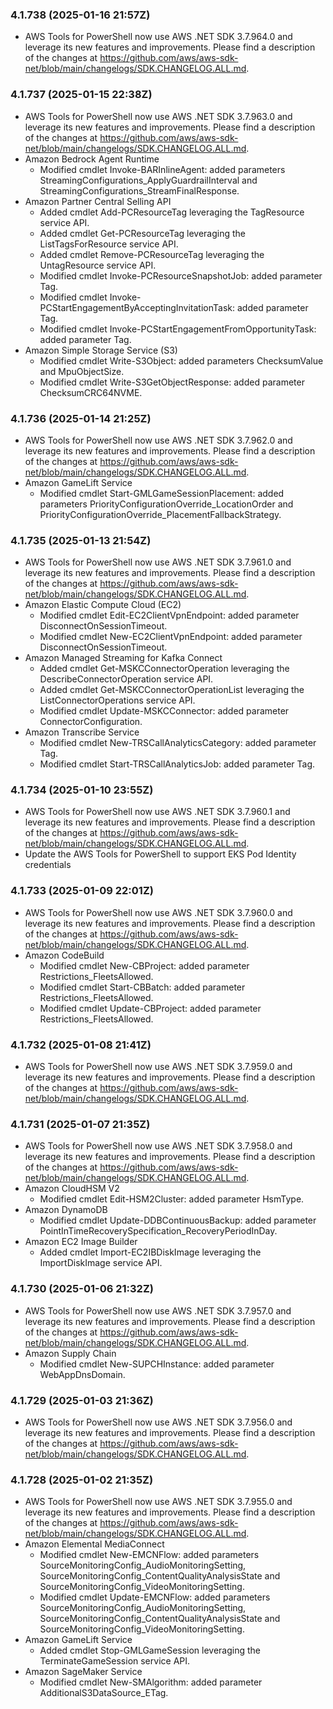 ﻿### 4.1.738 (2025-01-16 21:57Z)
  * AWS Tools for PowerShell now use AWS .NET SDK 3.7.964.0 and leverage its new features and improvements. Please find a description of the changes at https://github.com/aws/aws-sdk-net/blob/main/changelogs/SDK.CHANGELOG.ALL.md.

### 4.1.737 (2025-01-15 22:38Z)
  * AWS Tools for PowerShell now use AWS .NET SDK 3.7.963.0 and leverage its new features and improvements. Please find a description of the changes at https://github.com/aws/aws-sdk-net/blob/main/changelogs/SDK.CHANGELOG.ALL.md.
  * Amazon Bedrock Agent Runtime
    * Modified cmdlet Invoke-BARInlineAgent: added parameters StreamingConfigurations_ApplyGuardrailInterval and StreamingConfigurations_StreamFinalResponse.
  * Amazon Partner Central Selling API
    * Added cmdlet Add-PCResourceTag leveraging the TagResource service API.
    * Added cmdlet Get-PCResourceTag leveraging the ListTagsForResource service API.
    * Added cmdlet Remove-PCResourceTag leveraging the UntagResource service API.
    * Modified cmdlet Invoke-PCResourceSnapshotJob: added parameter Tag.
    * Modified cmdlet Invoke-PCStartEngagementByAcceptingInvitationTask: added parameter Tag.
    * Modified cmdlet Invoke-PCStartEngagementFromOpportunityTask: added parameter Tag.
  * Amazon Simple Storage Service (S3)
    * Modified cmdlet Write-S3Object: added parameters ChecksumValue and MpuObjectSize.
    * Modified cmdlet Write-S3GetObjectResponse: added parameter ChecksumCRC64NVME.

### 4.1.736 (2025-01-14 21:25Z)
  * AWS Tools for PowerShell now use AWS .NET SDK 3.7.962.0 and leverage its new features and improvements. Please find a description of the changes at https://github.com/aws/aws-sdk-net/blob/main/changelogs/SDK.CHANGELOG.ALL.md.
  * Amazon GameLift Service
    * Modified cmdlet Start-GMLGameSessionPlacement: added parameters PriorityConfigurationOverride_LocationOrder and PriorityConfigurationOverride_PlacementFallbackStrategy.

### 4.1.735 (2025-01-13 21:54Z)
  * AWS Tools for PowerShell now use AWS .NET SDK 3.7.961.0 and leverage its new features and improvements. Please find a description of the changes at https://github.com/aws/aws-sdk-net/blob/main/changelogs/SDK.CHANGELOG.ALL.md.
  * Amazon Elastic Compute Cloud (EC2)
    * Modified cmdlet Edit-EC2ClientVpnEndpoint: added parameter DisconnectOnSessionTimeout.
    * Modified cmdlet New-EC2ClientVpnEndpoint: added parameter DisconnectOnSessionTimeout.
  * Amazon Managed Streaming for Kafka Connect
    * Added cmdlet Get-MSKCConnectorOperation leveraging the DescribeConnectorOperation service API.
    * Added cmdlet Get-MSKCConnectorOperationList leveraging the ListConnectorOperations service API.
    * Modified cmdlet Update-MSKCConnector: added parameter ConnectorConfiguration.
  * Amazon Transcribe Service
    * Modified cmdlet New-TRSCallAnalyticsCategory: added parameter Tag.
    * Modified cmdlet Start-TRSCallAnalyticsJob: added parameter Tag.

### 4.1.734 (2025-01-10 23:55Z)
  * AWS Tools for PowerShell now use AWS .NET SDK 3.7.960.1 and leverage its new features and improvements. Please find a description of the changes at https://github.com/aws/aws-sdk-net/blob/main/changelogs/SDK.CHANGELOG.ALL.md.
  * Update the AWS Tools for PowerShell to support EKS Pod Identity credentials

### 4.1.733 (2025-01-09 22:01Z)
  * AWS Tools for PowerShell now use AWS .NET SDK 3.7.960.0 and leverage its new features and improvements. Please find a description of the changes at https://github.com/aws/aws-sdk-net/blob/main/changelogs/SDK.CHANGELOG.ALL.md.
  * Amazon CodeBuild
    * Modified cmdlet New-CBProject: added parameter Restrictions_FleetsAllowed.
    * Modified cmdlet Start-CBBatch: added parameter Restrictions_FleetsAllowed.
    * Modified cmdlet Update-CBProject: added parameter Restrictions_FleetsAllowed.

### 4.1.732 (2025-01-08 21:41Z)
  * AWS Tools for PowerShell now use AWS .NET SDK 3.7.959.0 and leverage its new features and improvements. Please find a description of the changes at https://github.com/aws/aws-sdk-net/blob/main/changelogs/SDK.CHANGELOG.ALL.md.

### 4.1.731 (2025-01-07 21:35Z)
  * AWS Tools for PowerShell now use AWS .NET SDK 3.7.958.0 and leverage its new features and improvements. Please find a description of the changes at https://github.com/aws/aws-sdk-net/blob/main/changelogs/SDK.CHANGELOG.ALL.md.
  * Amazon CloudHSM V2
    * Modified cmdlet Edit-HSM2Cluster: added parameter HsmType.
  * Amazon DynamoDB
    * Modified cmdlet Update-DDBContinuousBackup: added parameter PointInTimeRecoverySpecification_RecoveryPeriodInDay.
  * Amazon EC2 Image Builder
    * Added cmdlet Import-EC2IBDiskImage leveraging the ImportDiskImage service API.

### 4.1.730 (2025-01-06 21:32Z)
  * AWS Tools for PowerShell now use AWS .NET SDK 3.7.957.0 and leverage its new features and improvements. Please find a description of the changes at https://github.com/aws/aws-sdk-net/blob/main/changelogs/SDK.CHANGELOG.ALL.md.
  * Amazon Supply Chain
    * Modified cmdlet New-SUPCHInstance: added parameter WebAppDnsDomain.

### 4.1.729 (2025-01-03 21:36Z)
  * AWS Tools for PowerShell now use AWS .NET SDK 3.7.956.0 and leverage its new features and improvements. Please find a description of the changes at https://github.com/aws/aws-sdk-net/blob/main/changelogs/SDK.CHANGELOG.ALL.md.

### 4.1.728 (2025-01-02 21:35Z)
  * AWS Tools for PowerShell now use AWS .NET SDK 3.7.955.0 and leverage its new features and improvements. Please find a description of the changes at https://github.com/aws/aws-sdk-net/blob/main/changelogs/SDK.CHANGELOG.ALL.md.
  * Amazon Elemental MediaConnect
    * Modified cmdlet New-EMCNFlow: added parameters SourceMonitoringConfig_AudioMonitoringSetting, SourceMonitoringConfig_ContentQualityAnalysisState and SourceMonitoringConfig_VideoMonitoringSetting.
    * Modified cmdlet Update-EMCNFlow: added parameters SourceMonitoringConfig_AudioMonitoringSetting, SourceMonitoringConfig_ContentQualityAnalysisState and SourceMonitoringConfig_VideoMonitoringSetting.
  * Amazon GameLift Service
    * Added cmdlet Stop-GMLGameSession leveraging the TerminateGameSession service API.
  * Amazon SageMaker Service
    * Modified cmdlet New-SMAlgorithm: added parameter AdditionalS3DataSource_ETag.

